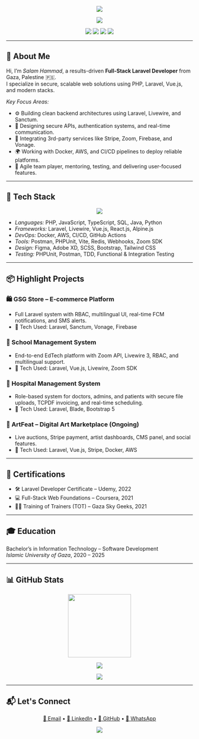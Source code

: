 <p align="center">
  <img src="https://capsule-render.vercel.app/api?type=waving&color=8B5CF6,9333EA,7E22CE&height=200&section=header&text=Salam%20Hammad&fontSize=45&fontColor=ffffff&animation=twinkling" />
</p>

<p align="center">
  <img src="https://readme-typing-svg.demolab.com?font=Fira+Code&weight=500&size=22&pause=1000&center=true&vCenter=true&width=500&lines=Full-Stack+Web+Developer+%7C+PHP+Laravel;Backend+Engineer+%7C+API+Specialist;2%2B+Years+of+Professional+Experience" />
</p>

<p align="center">
  <a href="mailto:salamhammad2003@gmail.com"><img src="https://img.shields.io/badge/Email-salamhammad2003@gmail.com-9333EA?style=flat-square&logo=gmail&logoColor=white"></a>
  <a href="https://linkedin.com/in/salam-hammad-9b8327278"><img src="https://img.shields.io/badge/LinkedIn-SalamHammad-0A66C2?style=flat-square&logo=linkedin&logoColor=white"></a>
  <a href="https://github.com/salam-hammad"><img src="https://img.shields.io/badge/GitHub-salam--hammad-6B7280?style=flat-square&logo=github&logoColor=white"></a>
  <a href="https://wa.me/972594797932"><img src="https://img.shields.io/badge/WhatsApp-Chat-green?style=flat-square&logo=whatsapp&logoColor=white"></a>
</p>

---

## 🧠 About Me

Hi, I’m *Salam Hammad*, a results-driven **Full-Stack Laravel Developer** from Gaza, Palestine 🇵🇸.  
I specialize in secure, scalable web solutions using PHP, Laravel, Vue.js, and modern stacks.

*Key Focus Areas:*
- ⚙ Building clean backend architectures using Laravel, Livewire, and Sanctum.
- 🔐 Designing secure APIs, authentication systems, and real-time communication.
- 🧰 Integrating 3rd-party services like Stripe, Zoom, Firebase, and Vonage.
- 🌍 Working with Docker, AWS, and CI/CD pipelines to deploy reliable platforms.
- 🤝 Agile team player, mentoring, testing, and delivering user-focused features.

---

## 🚀 Tech Stack

<p align="center">
  <img src="https://skillicons.dev/icons?i=php,laravel,vue,livewire,docker,js,ts,react,tailwind,bootstrap,nodejs,java,py,mysql,postgres,firebase&perline=9" />
</p>

- *Languages:* PHP, JavaScript, TypeScript, SQL, Java, Python  
- *Frameworks:* Laravel, Livewire, Vue.js, React.js, Alpine.js  
- *DevOps:* Docker, AWS, CI/CD, GitHub Actions  
- *Tools:* Postman, PHPUnit, Vite, Redis, Webhooks, Zoom SDK  
- *Design:* Figma, Adobe XD, SCSS, Bootstrap, Tailwind CSS  
- *Testing:* PHPUnit, Postman, TDD, Functional & Integration Testing

---

## 📦 Highlight Projects

### 🛍 GSG Store – E-commerce Platform
- Full Laravel system with RBAC, multilingual UI, real-time FCM notifications, and SMS alerts.  
- 🔧 Tech Used: Laravel, Sanctum, Vonage, Firebase

### 🏫 School Management System
- End-to-end EdTech platform with Zoom API, Livewire 3, RBAC, and multilingual support.  
- 🔧 Tech Used: Laravel, Vue.js, Livewire, Zoom SDK

### 🏥 Hospital Management System
- Role-based system for doctors, admins, and patients with secure file uploads, TCPDF invoicing, and real-time scheduling.  
- 🔧 Tech Used: Laravel, Blade, Bootstrap 5

### 🎨 ArtFeat – Digital Art Marketplace (Ongoing)
- Live auctions, Stripe payment, artist dashboards, CMS panel, and social features.  
- 🔧 Tech Used: Laravel, Vue.js, Stripe, Docker, AWS

---

## 🧾 Certifications

- 🛠 Laravel Developer Certificate – Udemy, 2022  
- 💻 Full-Stack Web Foundations – Coursera, 2021  
- 👨‍🏫 Training of Trainers (TOT) – Gaza Sky Geeks, 2021

---

## 🎓 Education

Bachelor’s in Information Technology – Software Development  
*Islamic University of Gaza*, 2020 – 2025

---

## 📊 GitHub Stats

<p align="center">
  <img src="https://streak-stats.demolab.com?user=salam-hammad&theme=tokyonight&hide_border=false" height="170" />
</p>

<p align="center">
  <img src="https://github-readme-activity-graph.cyclic.app/graph?username=salam-hammad&bg_color=1a1b27&color=8B5CF6&line=A78BFA&point=ffffff&area=true&hide_border=true" />
</p>

<p align="center">
  <img src="https://github-profile-summary-cards.vercel.app/api/cards/profile-details?username=salam-hammad&theme=tokyonight" />
</p>

---

## 📬 Let's Connect

<p align="center">
  <a href="mailto:salamhammad2003@gmail.com">📩 Email</a> • 
  <a href="https://linkedin.com/in/salam-hammad-9b8327278">🔗 LinkedIn</a> • 
  <a href="https://github.com/salam-hammad">🐙 GitHub</a> • 
  <a href="https://wa.me/972594797932">💬 WhatsApp</a>
</p>

<p align="center">
  <img src="https://capsule-render.vercel.app/api?type=waving&color=0:8B5CF6,100:A78BFA&height=120&section=footer" />
</p>
